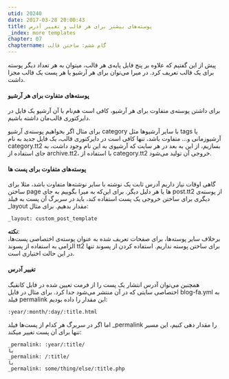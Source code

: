 ```yaml
---
utid: 20240
date: 2017-03-28 20:00:43
title: پوسته‌های بیشتر برای هر قالب و تغییر آدرس
_index: more templates
chapter: 07
chaptername: گام ششم: ساختن قالب
---
```

پیش از این گفتیم که علاوه بر پنج فایل پایه‌ی هر قالب، میتوان به هر تعداد دیگر پوسته برای یک قالب تعریف کرد. در میرا می‌توان برای هر آرشیو یا هر پست یک قالب مجزا داشت.

#### پوسته‌های متفاوت برای هر آرشیو

برای داشتن پوسته‌ی متفاوت برای هر آرشیو، کافی است هم‌نام با آن آرشیو یک فایل در دایرکتوری قالب‌مان داشته باشیم.

برای مثال اگر بخواهیم پوسته‌ی آرشیو category با سایر آرشیوها مثل tags یا آرشیوزمانی و... متفاوت باشد، تنها کافی است در دایرکتوری قالب، یک فایل جدید به نام category.tt2 بسازیم، از این به بعد در هر سایت که آرشیوی به این نام وجود داشت، به جای استفاده از archive.tt2، با استفاده از category.tt2 خروجی آن تولید می‌شود.

#### پوسته‌های متفاوت برای پست ها

گاهی اوقات نیاز داریم آدرس ثابت یک نوشته با سایر نوشته‌ها متفاوت باشد، مثلا برای ساختن page ها یا هر دلیل دیگر. برای این‌که به میرا بگوییم به جای post.tt2 از پوسته‌ی دیگری برای ساختن خروجی یک پست استفاده کند، باید در سربرگ آن پست به فیلد _layout مقدار بدهیم. برای مثال:

	_layout: custom_post_template

**نکته**:  
برخلاف سایر پوسته‌ها، برای صفحات تعریف شده به عنوان پوسته‌ی اختصاصی پست‌ها، الزامی به استفاده از پسوند tt2 برای ساختن پوسته نداریم. استفاده کردن از پسوند تنها در این حالت اختیاری است.


#### تغییر آدرس

همچنین می‌توان آدرس انتشار یک پست را از فرمت تعیین شده در فایل کانفیگ اختصاصی سایتی که در آن منتشر می‌شود جدا کرد. برای مثال در فایل blog-fa.yml به فیلد permalink این مقدار را داده بودیم:

	:year/:month/:day/:title.html

اما اگر در سربرگ هر کدام از پست‌ها فیلد _permalink را مقدار دهی کنیم، این مسیر تنها برای آن پست تغییر میکند:

	_permalink: :year/:title/
	یا
	_permalink: /:title/
	یا
	_permalink: some/thing/else/:title.php
